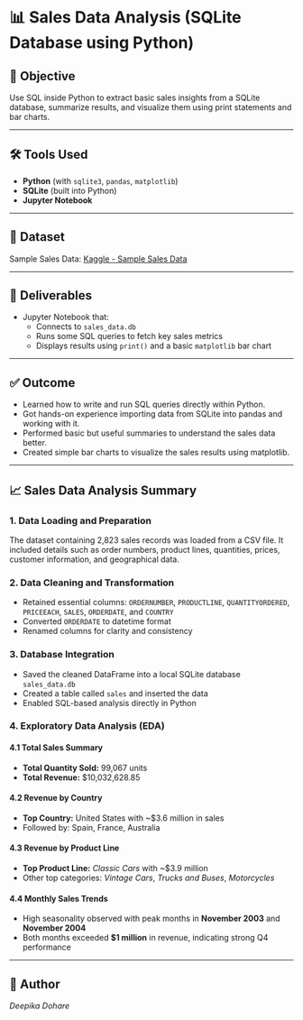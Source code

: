 
# 📊  Sales Data Analysis (SQLite Database using Python)

## 🧩 Objective  
Use SQL inside Python to extract basic sales insights from a SQLite database, summarize results, and visualize them using print statements and bar charts.

---

## 🛠️ Tools Used
- **Python** (with `sqlite3`, `pandas`, `matplotlib`)
- **SQLite** (built into Python)
- **Jupyter Notebook**

---

## 📁 Dataset  
Sample Sales Data: [Kaggle - Sample Sales Data](https://www.kaggle.com/datasets/kyanyoga/sample-sales-data)

---

## 📌 Deliverables
- Jupyter Notebook that:
  - Connects to `sales_data.db`
  - Runs some SQL queries to fetch key sales metrics
  - Displays results using `print()` and a basic `matplotlib` bar chart

---

## ✅ Outcome
- Learned how to write and run SQL queries directly within Python.
- Got hands-on experience importing data from SQLite into pandas and working with it.
- Performed basic but useful summaries to understand the sales data better.
- Created simple bar charts to visualize the sales results using matplotlib.

---

## 📈 Sales Data Analysis Summary

### 1. Data Loading and Preparation
The dataset containing 2,823 sales records was loaded from a CSV file. It included details such as order numbers, product lines, quantities, prices, customer information, and geographical data.

### 2. Data Cleaning and Transformation
- Retained essential columns: `ORDERNUMBER`, `PRODUCTLINE`, `QUANTITYORDERED`, `PRICEEACH`, `SALES`, `ORDERDATE`, and `COUNTRY`
- Converted `ORDERDATE` to datetime format
- Renamed columns for clarity and consistency

### 3. Database Integration
- Saved the cleaned DataFrame into a local SQLite database `sales_data.db`
- Created a table called `sales` and inserted the data
- Enabled SQL-based analysis directly in Python

### 4. Exploratory Data Analysis (EDA)

#### 4.1 Total Sales Summary
- **Total Quantity Sold:** 99,067 units  
- **Total Revenue:** $10,032,628.85

#### 4.2 Revenue by Country
- **Top Country:** United States with ~$3.6 million in sales  
- Followed by: Spain, France, Australia

#### 4.3 Revenue by Product Line
- **Top Product Line:** *Classic Cars* with ~$3.9 million  
- Other top categories: *Vintage Cars*, *Trucks and Buses*, *Motorcycles*

#### 4.4 Monthly Sales Trends
- High seasonality observed with peak months in **November 2003** and **November 2004**
- Both months exceeded **$1 million** in revenue, indicating strong Q4 performance

---

## 📎 Author
*Deepika Dohare*  

